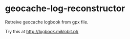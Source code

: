 geocache-log-reconstructor
==========================

Retreive geocache logbook from gpx file.

Try this at http://logbook.miklobit.pl/
